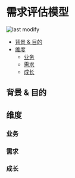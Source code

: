 需求评估模型
===
<!--START_SECTION:badge-->

![last modify](https://img.shields.io/static/v1?label=last%20modify&message=2022-10-13%2001%3A56%3A19&color=yellowgreen&style=flat-square)

<!--END_SECTION:badge-->

- [背景 & 目的](#背景--目的)
- [维度](#维度)
    - [业务](#业务)
    - [需求](#需求)
    - [成长](#成长)

## 背景 & 目的

## 维度

### 业务

### 需求

### 成长

